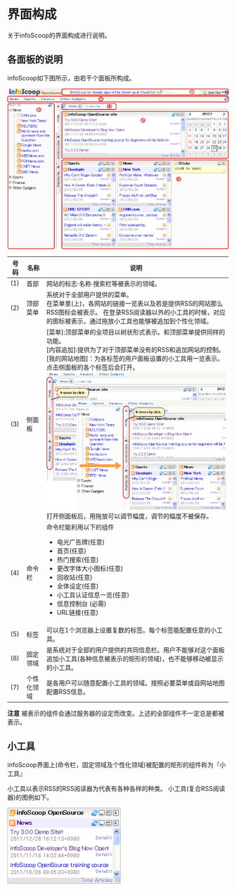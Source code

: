 # 界面构成

关于infoScoop的界面构成进行说明。

## 各面板的说明

infoScoop如下图所示，由若干个面板所构成。

![画面构成][Descriptions of Panels]

<table>
    <thead>
        <tr>
            <th>号码</th><th>名称</th><th>说明</th>
        </tr>
    </thead>
    <tbody>
        <tr>
            <td>(1)</td>
            <td>首部</td>
            <td>
                网站的标志·名称·搜索栏等被表示的领域。
            </td>
        </tr>
        <tr>
            <td>(2)</td>
            <td>顶部菜单</td>
            <td>
                系统对于全部用户提供的菜单。<br>
                在菜单里(上)，各网站的链接一览表以及若是提供RSS的网站那么RSS图标会被表示。 在登录RSS阅读器以外的小工具的时候，对应的图标被表示，通过拖放小工具也能够被追加到个性化领域。
            </td>
        </tr>
        <tr>
            <td>(3)</td>
            <td>侧面板</td>
            <td>
                [菜单]:顶部菜单的全项目以树状形式表示。和顶部菜单提供同样的功能。<br>
                [内容追加]:提供为了对于顶部菜单没有的RSS和追加网站的控制。<br>
                [我的网站地图]：为各标签的用户面板设置的小工具用一览表示。<br>
                点击侧面板的各个标签后会打开。<br>
                <img src="images/layout/screen-layout-3.png" alt="开闭侧面板"><br>
                打开侧面板后，用拖放可以调节幅度，调节的幅度不被保存。
            </td>
        </tr>
        <tr>
            <td>(4)</td>
            <td>命令栏</td>
            <td>
                命令栏能利用以下的组件
                <ul>
                    <li>电光广告牌(任意)</li>
                    <li>首页(任意)</li>
                    <li>热门搜索(任意)</li>
                    <li>更改字体大小图标(任意)</li>
                    <li>回收站(任意)</li>
                    <li>全体设定(任意)</li>
                    <li>小工具认证信息一览(任意)</li>
                    <li>信息控制台 (必需)</li>
                    <li>URL链接(任意)</li>
                </ul>
            </td>
        </tr>
        <tr>
            <td>(5)</td>
            <td>标签</td>
            <td>
                可以在1个浏览器上设置复数的标签。每个标签能配置任意的小工具。
            </td>
        </tr>
        <tr>
            <td>(6)</td>
            <td>固定领域</td>
            <td>
                是系统对于全部的用户提供的共同信息栏。用户不能够对这个面板追加小工具(各种信息被表示的矩形的领域)，也不能够移动被显示的小工具。
            </td>
        </tr>
        <tr>
            <td>(7)</td>
            <td>个性化领域</td>
            <td>
                是各用户可以随意配置小工具的领域。按照必要菜单或自网站地图配置RSS信息。
            </td>
        </tr>
    </tbody>
</table>

**注意** 被表示的组件会通过服务器的设定而改变。上述的全部组件不一定总是都被表示。

## 小工具

infoScoop界面上(命令栏，固定领域及个性化领域)被配置的矩形的组件称为『小工具』

小工具以表示RSS的RSS阅读器为代表有各种各样的种类。
小工具(复合RSS阅读器)的图例如下。

![复合RSS阅读器][RSS Gadget]


[Descriptions of Panels]: images/layout/screen-layout-1.png "画面构成"
[RSS Gadget]: images/layout/screen-layout-4.png "复合RSS阅读器"
